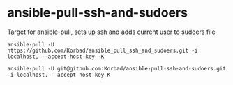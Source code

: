 # ansible-pull-ssh-and-sudoers
Target for ansible-pull, sets up ssh and adds current user to sudoers file

```
ansible-pull -U https://github.com/Korbad/ansible_pull_ssh_and_sudoers.git -i localhost, --accept-host-key -K
```

```
ansible-pull -U git@github.com:Korbad/ansible-pull-ssh-and-sudoers.git -i localhost, --accept-host-key-K
```
